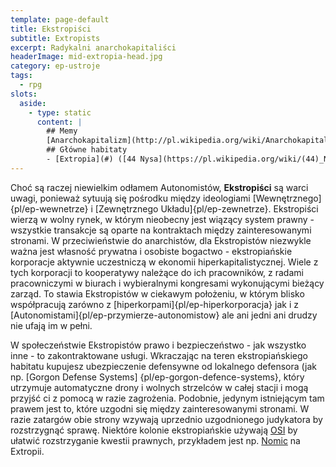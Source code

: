 ```yaml
---
template: page-default
title: Ekstropiści
subtitle: Extropists
excerpt: Radykalni anarchokapitaliści
headerImage: mid-extropia-head.jpg
category: ep-ustroje
tags:
  - rpg
slots:
  aside:
    - type: static
      content: |
        ## Memy
        [Anarchokapitalizm](http://pl.wikipedia.org/wiki/Anarchokapitalizm), [Mutualizm](http://en.wikipedia.org/wiki/Mutualism_%28economic_theory%29), Samo-własność
        ## Główne habitaty
        - [Extropia](#) ([44 Nysa](https://pl.wikipedia.org/wiki/(44)_Nysa), [Pas asteroidów](#))
---
```

Choć są raczej niewielkim odłamem Autonomistów, **Ekstropiści** są warci uwagi, ponieważ sytuują się pośrodku między ideologiami [Wewnętrznego]{pl/ep-wewnetrze} i [Zewnętrznego Układu]{pl/ep-zewnetrze}. Ekstropiści wierzą w wolny rynek, w którym nieobecny jest wiązący system prawny - wszystkie transakcje są oparte na kontraktach między zainteresowanymi stronami. W przeciwieństwie do anarchistów, dla Ekstropistów niezwykle ważna jest własność prywatna i osobiste bogactwo - ekstropiańskie korporacje aktywnie uczestniczą w ekonomii hiperkapitalistycznej. Wiele z tych korporacji to kooperatywy należące do ich pracowników, z radami pracowniczymi w biurach i wybieralnymi kongresami wykonującymi bieżący zarząd. To stawia Ekstropistów w ciekawym położeniu, w którym blisko współpracują zarówno z [hiperkorpami]{pl/ep-hiperkorporacja} jak i z [Autonomistami]{pl/ep-przymierze-autonomistow} ale ani jedni ani drudzy nie ufają im w pełni.

W społeczeństwie Ekstropistów prawo i bezpieczeństwo - jak wszystko inne - to zakontraktowane usługi. Wkraczając na teren ekstropiańskiego habitatu kupujesz ubezpieczenie defensywne od lokalnego defensora (jak np. [Gorgon Defense Systems]
{pl/ep-gorgon-defence-systems}, który utrzymuje automatyczne drony i wolnych strzelców w całej stacji i mogą przyjść ci z pomocą w razie zagrożenia. Podobnie, jedynym istniejącym tam prawem jest to, które uzgodni się między zainteresowanymi stronami. W razie zatargów obie strony wzywają uprzednio uzgodnionego judykatora by rozstrzygnąć sprawę. Niektóre kolonie ekstropiańskie używają [OSI](#) by ułatwić rozstrzyganie kwestii prawnych, przykładem jest np. [Nomic](#) na Extropii.
